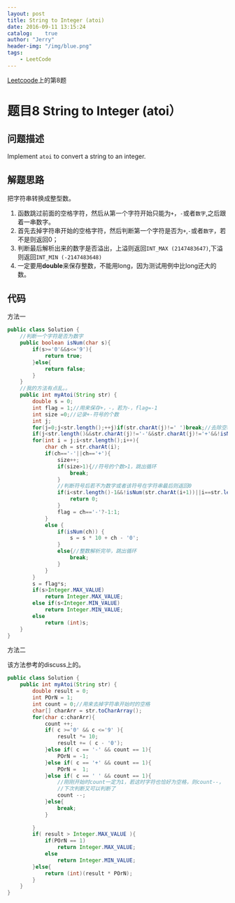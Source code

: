 ```yaml
---
layout: post
title: String to Integer (atoi)
date: 2016-09-11 13:15:24
catalog:    true
author: "Jerry"
header-img: "/img/blue.png"
tags: 
    - LeetCode
---
```


[Leetcoode](https://leetcode.com/problemset/algorithms/)上的第8题

# 题目8 String to Integer (atoi）
## 问题描述

Implement `atoi` to convert a string to an integer.

## 解题思路

把字符串转换成整型数。

1. 函数跳过前面的空格字符，然后从第一个字符开始只能为`+`，`-`或者`数字`,之后跟着一串数字。
2. 首先去掉字符串开始的空格字符，然后判断第一个字符是否为`+`,`-`或者`数字`，若不是则返回0；
3. 判断最后解析出来的数字是否溢出，上溢则返回`INT_MAX (2147483647)`,下溢则返回`INT_MIN (-2147483648)`
4. 一定要用**double**来保存整数，不能用long，因为测试用例中比long还大的数。


## 代码

方法一

```java
public class Solution {
    //判断一个字符是否为数字
    public boolean isNum(char s){
        if(s>='0'&&s<='9'){
            return true;
        }else{
            return false;
        }
    }
    //我的方法有点乱。。
    public int myAtoi(String str) {
        double s = 0;
        int flag = 1;//用来保存+，-，若为-，flag=-1
        int size =0;//记录+-符号的个数
        int j;
        for(j=0;j<str.length();++j)if(str.charAt(j)!=' ')break;//去除空格
        if(j<str.length()&&str.charAt(j)!='-'&&str.charAt(j)!='+'&&!isNum(str.charAt(j)))return 0;//不满足条件2直接返回0
        for(int i = j;i<str.length();i++){
            char ch = str.charAt(i);
            if(ch=='-'||ch=='+'){
                size++;
                if(size>1){//符号的个数>1，跳出循环
                    break;
                }
                //判断符号后若不为数字或者该符号在字符串最后则返回0                
                if(i<str.length()-1&&!isNum(str.charAt(i+1))||i==str.length()-1) {
                    return 0;
                }
                flag = ch=='-'?-1:1;
            }
            else {
                if(isNum(ch)) {
                    s = s * 10 + ch - '0';
                }
                else{//整数解析完毕，跳出循环
                    break;
                }
            }
        }
        s = flag*s;
        if(s>Integer.MAX_VALUE)
            return Integer.MAX_VALUE;
        else if(s<Integer.MIN_VALUE)
            return Integer.MIN_VALUE;
        else
            return (int)s;
    }
}
```

方法二

该方法参考的discuss上的。

```java
public class Solution {
    public int myAtoi(String str) {
        double result = 0;
        int POrN = 1;
        int count = 0;//用来去掉字符串开始时的空格
        char[] charArr = str.toCharArray();
        for(char c:charArr){
            count ++;
            if( c >='0' && c <='9' ){
                result *= 10;
                result += ( c - '0');
            }else if( c == '-' && count == 1){
                POrN = -1;
            }else if( c == '+' && count == 1){
                POrN =  1;
            }else if( c == ' ' && count == 1){
                //刚刚开始时count一定为1，若这时字符也恰好为空格，则count--，
                //下次判断又可以判断了
                count --;
            }else{
                break;
            }
            
        }
        if( result > Integer.MAX_VALUE ){
            if(POrN == 1)
                return Integer.MAX_VALUE;
            else
                return Integer.MIN_VALUE;
        }else{
            return (int)(result * POrN);
        }
    }
}
```


